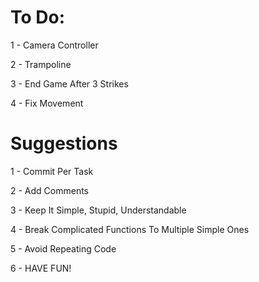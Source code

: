 # To Do:
1 - Camera Controller

2 - Trampoline

3 - End Game After 3 Strikes

4 - Fix Movement

# Suggestions
1 - Commit Per Task

2 - Add Comments

3 - Keep It Simple, Stupid, Understandable

4 - Break Complicated Functions To Multiple Simple Ones

5 - Avoid Repeating Code

6 - HAVE FUN!
